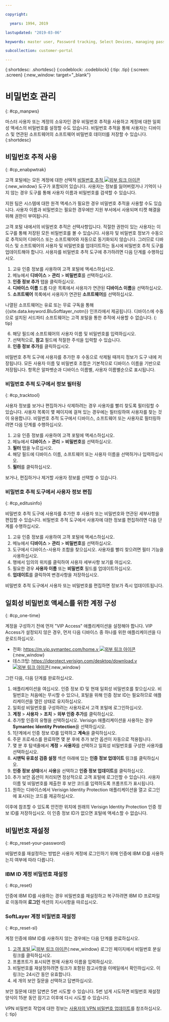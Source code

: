 ```yaml
---

copyright:

  years: 1994, 2019

lastupdated: "2019-03-06"

keywords: master user, Password tracking, Select Devices, managing passwords, password tracking tool 

subcollection: customer-portal

---
```


{:shortdesc: .shortdesc}
{:codeblock: .codeblock}
{:tip: .tip}
{:screen: .screen}
{:new_window: target="_blank"}


# 비밀번호 관리
{: #cp_manpws}

마스터 사용자 또는 계정의 소유자인 경우 비밀번호 추적을 사용하고 계정에 대한 일회성 액세스의 비밀번호를 설정할 수도 있습니다. 비밀번호 추적을 통해 사용자는 디바이스 및 연관된 소프트웨어의 소프트웨어 비밀번호 데이터를 저장할 수 있습니다.
{:shortdesc}

## 비밀번호 추적 사용
{: #cp_enabpwtrak}

고객 포털에는 모든 계정에 대한 선택적 [비밀번호 추적 ![외부 링크 아이콘](../icons/launch-glyph.svg)](https://control.softlayer.com/devices/passwords){:new_window} 도구가 포함되어 있습니다. 사용자는 정보를 잃어버렸거나 기억이 나지 않는 경우 도구를 통해 사용자 이름과 비밀번호를 검색할 수 있습니다.

지원 팀은 시스템에 대한 원격 액세스가 필요한 경우 비밀번호 추적을 사용할 수도 있습니다. 사용자 이름과 비밀번호는 필요한 경우에만 지원 부서에서 사용되며 티켓 해결을 위해 권한이 부여됩니다.

고객 포털 내에서의 비밀번호 추적은 선택사항입니다. 적절한 권한이 있는 사용자는 이 도구를 통해 저장된 모든 비밀번호를 볼 수 있습니다. 사용자 및 비밀번호 정보가 수동으로 추적되어 디바이스 또는 소프트웨어와 자동으로 동기화되지 않습니다. 그러므로 디바이스 및 소프트웨어의 사용자 및 비밀번호를 업데이트하는 동시에 비밀번호 추적 도구를 업데이트해야 합니다. 사용자를 비밀번호 추적 도구에 추가하려면 다음 단계를 수행하십시오.

1. 고유 인증 정보를 사용하여 고객 포털에 액세스하십시오.
2. 메뉴에서 **디바이스** > **관리** > **비밀번호**를 선택하십시오.
3. **인증 정보 추가** 탭을 클릭하십시오.
4. **디바이스 이름** 드롭 다운 목록에서 사용자가 연관된 **디바이스 이름**을 선택하십시오.
5. **소프트웨어** 목록에서 사용자가 연관된 **소프트웨어**를 선택하십시오.

  나열된 소프트웨어는 유료 또는 무료 구독을 통해 {{site.data.keyword.BluSoftlayer_notm}} 인프라에서 제공됩니다. 디바이스에 수동으로 설치된 서드파티 소프트웨어는 고객 포털을 통한 추적에 사용할 수 없습니다.
  {: tip}

6. 해당 필드에 소프트웨어의 사용자 이름 및 비밀번호를 입력하십시오.
8. 선택적으로, **참고** 필드에 적절한 주석을 입력할 수 있습니다.
9. **인증 정보 추가**를 클릭하십시오.

비밀번호 추적 도구에 사용자를 추가한 후 수동으로 삭제될 때까지 정보가 도구 내에 저장됩니다. 모든 사용자 이름 및 비밀번호 조합은 기본적으로 디바이스 이름을 기반으로 저장됩니다. 항목은 알파벳순과 디바이스 이름별, 사용자 이름별순으로 표시됩니다.

### 비밀번호 추적 도구에서 정보 필터링
{: #cp_tracktool}

사용자 정보를 보거나 편집하거나 삭제하려는 경우 사용자를 빨리 찾도록 필터링할 수 있습니다. 사용자 목록이 몇 페이지에 걸쳐 있는 경우에는 필터링하여 사용자를 찾는 것이 유용합니다. 비밀번호 추적 도구에서 디바이스, 소프트웨어 또는 사용자로 필터링하려면 다음 단계를 수행하십시오.

1. 고유 인증 정보를 사용하여 고객 포털에 액세스하십시오.
2. 메뉴에서 **디바이스** > **관리** > **비밀번호**를 선택하십시오.
3. **필터** 탭을 누르십시오.
4. 해당 필드에 디바이스 이름, 소프트웨어 또는 사용자 이름을 선택하거나 입력하십시오.
5. **필터**를 클릭하십시오.

보거나, 편집하거나 제거할 사용자 정보를 선택할 수 있습니다.

### 비밀번호 추적 도구에서 사용자 정보 편집
{: #cp_editusinfo}

비밀번호 추적 도구에 사용자를 추가한 후 사용자 또는 비밀번호와 연관된 세부사항을 편집할 수 있습니다. 비밀번호 추적 도구에서 사용자에 대한 정보를 편집하려면 다음 단계를 수행하십시오.

1. 고유 인증 정보를 사용하여 고객 포털에 액세스하십시오.
2. 메뉴에서 **디바이스** > **관리** > **비밀번호**를 선택하십시오.
3. 도구에서 디바이스-사용자 조합을 찾으십시오. 사용자를 빨리 찾으려면 필터 기능을 사용하십시오.
4. 행에서 임의의 위치를 클릭하여 사용자 세부사항 보기를 여십시오.
5. 필요한 경우 **사용자 이름** 또는 **비밀번호** 필드를 업데이트하십시오.
6. **업데이트**를 클릭하여 변경사항을 저장하십시오.

비밀번호 추적 도구에서 사용자 또는 비밀번호를 편집하면 정보가 즉시 업데이트됩니다.

## 일회성 비밀번호 액세스를 위한 계정 구성
{: #cp_one-time}

계정을 구성하기 전에 먼저 "VIP Access" 애플리케이션을 설정해야 합니다. VIP Access가 설정되지 않은 경우, 먼저 다음 디바이스 중 하나를 위한 애플리케이션을 다운로드하십시오.
* 전화: [https://m.vip.symantec.com/home.v ![외부 링크 아이콘](../icons/launch-glyph.svg)](https://m.vip.symantec.com/home.v){:new_window}
* 데스크탑: [https://idprotect.verisign.com/desktop/download.v ![외부 링크 아이콘](../icons/launch-glyph.svg)](https://idprotect.verisign.com/desktop/download.v){:new_window}

그런 다음, 다음 단계를 완료하십시오.
1. 애플리케이션을 여십시오. 인증 정보 ID 및 현재 일회성 비밀번호를 찾으십시오. 비밀번호는 처음에는 무시할 수 있으나, 포털을 위해 인증 정보 ID는 필요하므로 애플리케이션을 열린 상태로 유지하십시오.
2. 일회성 비밀번호를 구성하려는 사용자로서 고객 포털에 로그인하십시오.
3. **계정** > **사용자** > **조치** > **외부 인증 추가**를 클릭하십시오.
4. 추가할 인증의 유형을 선택하십시오. Verisign 애플리케이션을 사용하는 경우 **Symantec Identity Protection**을 선택하십시오.
5. 1단계에서 인증 정보 ID를 입력하고 **계속**을 클릭하십시오.
6. 주문 프로세스를 완료하면 몇 분 후에 추가 보안 옵션이 자동으로 적용됩니다.
7. 몇 분 후 탐색줄에서 **계정** > **사용자**를 선택하고 일회성 비밀번호를 구성한 사용자를 선택하십시오.
8. **시맨틱 유효성 검증 설정** 섹션 아래에 있는 **인증 정보 업데이트** 링크를 클릭하십시오.
9. **인증 정보 상태**에서 **사용**을 선택하고 **인증 정보 업데이트**를 클릭하십시오.
10. 추가 보안 옵션이 처리되면 정상적으로 고객 포털에 로그인할 수 있습니다. 사용자 이름 및 비밀번호를 제출한 후 보안 코드를 입력하도록 프롬프트가 표시됩니다.
11. 원하는 디바이스에서 Verisign Identity Protection 애플리케이션을 열고 로그인에 표시되는 코드를 제공하십시오.

이후에 참조할 수 있도록 안전한 위치에 원래의 Verisign Identity Protection 인증 정보 ID를 저장하십시오. 이 인증 정보 ID가 없으면 포털에 액세스할 수 없습니다.

## 비밀번호 재설정
{: #cp_reset-your-password}

비밀번호를 재설정하는 방법은 사용자 계정에 로그인하기 위해 인증에 IBM ID를 사용하는지 여부에 따라 다릅니다.  

### IBM ID 계정 비밀번호 재설정
{: #cp_reset}

인증에 IBM ID를 사용하는 경우 비밀번호를 재설정하고 복구하려면 IBM ID 프로파일로 이동하여 **로그인** 섹션의 지시사항을 따르십시오.

### SoftLayer 계정 비밀번호 재설정
{: #cp_reset-sl}

계정 인증에 IBM ID를 사용하지 않는 경우에는 다음 단계를 완료하십시오.

1. [고객 포털 ![외부 링크 아이콘](../icons/launch-glyph.svg)](https://control.softlayer.com/){:new_window} 로그인 페이지에서 비밀번호 분실 링크를 클릭하십시오.
2. 프롬프트가 표시되면 현재 사용자 이름을 입력하십시오.
3. 비밀번호를 재설정하려면 링크가 포함된 참고사항을 이메일에서 확인하십시오. 이 링크는 24시간 동안 유효합니다.
4. 세 개의 보안 질문을 선택하고 답변하십시오.

보안 질문에 대한 답변은 5번 시도할 수 있습니다. 5번 넘게 시도하면 비밀번호 재설정 양식이 15분 동안 잠기고 이후에 다시 시도할 수 있습니다.

VPN 비밀번호 작업에 대한 정보는 [사용자의 VPN 비밀번호 업데이트](/docs/infrastructure/iaas-vpn?topic=VPN-update-a-user-s-vpn-password#update-a-user-s-vpn-password)를 참조하십시오.
{: tip}
